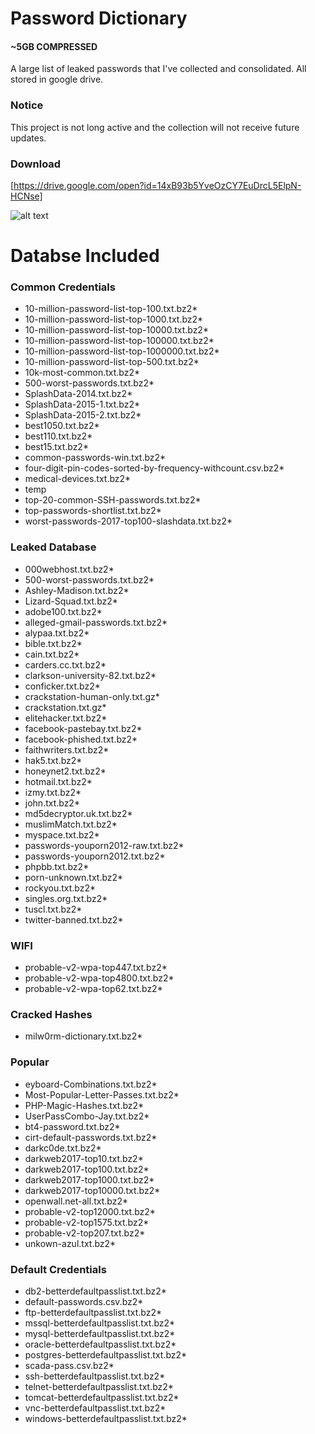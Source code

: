 # Password Dictionary 
#### ~5GB  COMPRESSED
A large list of leaked passwords that I've collected and consolidated. All stored in google drive.

### Notice
This project is not long active and the collection will not receive future updates.

### Download

[https://drive.google.com/open?id=14xB93b5YveOzCY7EuDrcL5ElpN-HCNse]

![alt text](https://github.com/yuqian5/PasswordDictionary/blob/master/README-pic.jpg)

# Databse Included

### Common Credentials
* 10-million-password-list-top-100.txt.bz2*
* 10-million-password-list-top-1000.txt.bz2*
* 10-million-password-list-top-10000.txt.bz2*
* 10-million-password-list-top-100000.txt.bz2*
* 10-million-password-list-top-1000000.txt.bz2*
* 10-million-password-list-top-500.txt.bz2*
* 10k-most-common.txt.bz2*
* 500-worst-passwords.txt.bz2*
* SplashData-2014.txt.bz2*
* SplashData-2015-1.txt.bz2*
* SplashData-2015-2.txt.bz2*
* best1050.txt.bz2*
* best110.txt.bz2*
* best15.txt.bz2*
* common-passwords-win.txt.bz2*
* four-digit-pin-codes-sorted-by-frequency-withcount.csv.bz2*
* medical-devices.txt.bz2*
* temp
* top-20-common-SSH-passwords.txt.bz2*
* top-passwords-shortlist.txt.bz2*
* worst-passwords-2017-top100-slashdata.txt.bz2*

### Leaked Database
* 000webhost.txt.bz2*
* 500-worst-passwords.txt.bz2*
* Ashley-Madison.txt.bz2*
* Lizard-Squad.txt.bz2*
* adobe100.txt.bz2*
* alleged-gmail-passwords.txt.bz2*
* alypaa.txt.bz2*
* bible.txt.bz2*
* cain.txt.bz2*
* carders.cc.txt.bz2*
* clarkson-university-82.txt.bz2*
* conficker.txt.bz2*
* crackstation-human-only.txt.gz*
* crackstation.txt.gz*
* elitehacker.txt.bz2*
* facebook-pastebay.txt.bz2*
* facebook-phished.txt.bz2*
* faithwriters.txt.bz2*
* hak5.txt.bz2*
* honeynet2.txt.bz2*
* hotmail.txt.bz2*
* izmy.txt.bz2*
* john.txt.bz2*
* md5decryptor.uk.txt.bz2*
* muslimMatch.txt.bz2*
* myspace.txt.bz2*
* passwords-youporn2012-raw.txt.bz2*
* passwords-youporn2012.txt.bz2*
* phpbb.txt.bz2*
* porn-unknown.txt.bz2*
* rockyou.txt.bz2*
* singles.org.txt.bz2*
* tuscl.txt.bz2*
* twitter-banned.txt.bz2*

### WIFI
* probable-v2-wpa-top447.txt.bz2*
* probable-v2-wpa-top4800.txt.bz2*
* probable-v2-wpa-top62.txt.bz2*

### Cracked Hashes
* milw0rm-dictionary.txt.bz2*

### Popular
* eyboard-Combinations.txt.bz2*
* Most-Popular-Letter-Passes.txt.bz2*
* PHP-Magic-Hashes.txt.bz2*
* UserPassCombo-Jay.txt.bz2*
* bt4-password.txt.bz2*
* cirt-default-passwords.txt.bz2*
* darkc0de.txt.bz2*
* darkweb2017-top10.txt.bz2*
* darkweb2017-top100.txt.bz2*
* darkweb2017-top1000.txt.bz2*
* darkweb2017-top10000.txt.bz2*
* openwall.net-all.txt.bz2*
* probable-v2-top12000.txt.bz2*
* probable-v2-top1575.txt.bz2*
* probable-v2-top207.txt.bz2*
* unkown-azul.txt.bz2*

### Default Credentials
* db2-betterdefaultpasslist.txt.bz2*
* default-passwords.csv.bz2*
* ftp-betterdefaultpasslist.txt.bz2*
* mssql-betterdefaultpasslist.txt.bz2*
* mysql-betterdefaultpasslist.txt.bz2*
* oracle-betterdefaultpasslist.txt.bz2*
* postgres-betterdefaultpasslist.txt.bz2*
* scada-pass.csv.bz2*
* ssh-betterdefaultpasslist.txt.bz2*
* telnet-betterdefaultpasslist.txt.bz2*
* tomcat-betterdefaultpasslist.txt.bz2*
* vnc-betterdefaultpasslist.txt.bz2*
* windows-betterdefaultpasslist.txt.bz2*

